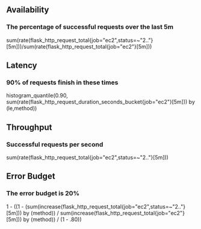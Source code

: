 ## Availability
### The percentage of successful requests over the last 5m
sum(rate(flask_http_request_total{job="ec2",status=~"2.."}[5m]))/sum(rate(flask_http_request_total{job="ec2"}[5m]))

## Latency
### 90% of requests finish in these times
histogram_quantile(0.90, sum(rate(flask_http_request_duration_seconds_bucket{job="ec2"}[5m])) by (le,method))

## Throughput
### Successful requests per second
sum(rate(flask_http_request_total{job="ec2",status=~"2.."}[5m]))


## Error Budget
### The error budget is 20%
1 - ((1 - (sum(increase(flask_http_request_total{job="ec2",status=~"2.."}[5m])) by (method)) / sum(increase(flask_http_request_total{job="ec2"}[5m])) by (method)) / (1 - .80))
